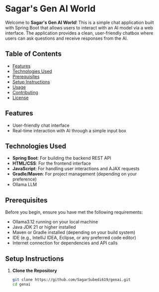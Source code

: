 # Sagar's Gen AI World

Welcome to **Sagar's Gen AI World**! This is a simple chat application built with Spring Boot that allows users to interact with an AI model via a web interface. The application provides a clean, user-friendly chatbox where users can ask questions and receive responses from the AI.

## Table of Contents

- [Features](#features)
- [Technologies Used](#technologies-used)
- [Prerequisites](#prerequisites)
- [Setup Instructions](#setup-instructions)
- [Usage](#usage)
- [Contributing](#contributing)
- [License](#license)

## Features

- User-friendly chat interface
- Real-time interaction with AI through a simple input box

## Technologies Used

- **Spring Boot**: For building the backend REST API
- **HTML/CSS**: For the frontend interface
- **JavaScript**: For handling user interactions and AJAX requests
- **Gradle/Maven**: For project management (depending on your preference)
- Ollama LLM

## Prerequisites

Before you begin, ensure you have met the following requirements:

- Ollama3.12 running on your local machine
- Java JDK 21 or higher installed
- Maven or Gradle installed (depending on your build system)
- IDE (e.g., IntelliJ IDEA, Eclipse, or any preferred code editor)
- Internet connection for dependencies and API calls

## Setup Instructions

1. **Clone the Repository**
   ```bash
   git clone https://github.com/SagarSubedi619/genai.git
   cd genai
